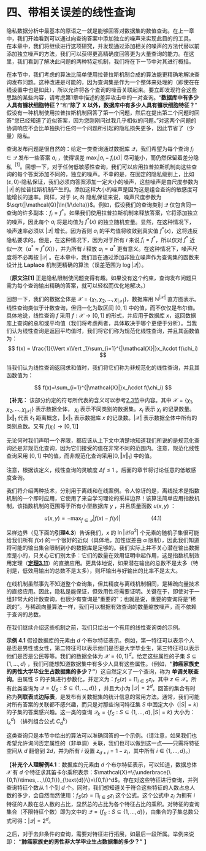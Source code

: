 # 四、带相关误差的线性查询

隐私数据分析中最基本的原语之一就是能够回答对数据集的数值查询。在上一章中，我们开始看到可以通过向查询答案中添加独立的噪声来实现此目的的工具。 在本章中，我们将继续进行这项研究，并发现通过添加相关的噪声的方法代替以前添加独立噪声的方法，我们可以获得更高精确度回答更为大量查询的能力。在这里，我们看到了解决此问题的两种特定机制，我们将在下一节中对其进行概括。

在本节中，我们考虑的算法比简单使用拉普拉斯机制合成的算法能更精确地解决查询发布问题。这种改进是可能的，因为查询集是作为一个整体来处理的（即使在在线设置中也是如此），所以允许将各个查询的噪音关联起来。要立即发现符合这些思路的某些内容，请考虑第1章中描述的差异攻击中的一对查询。“**数据库中有多少人具有镰状细胞特征？**”和“**除了 X 以外，数据库中有多少人具有镰状细胞特征？**” 假设有一种机制使用拉普拉斯机制回答了第一个问题，然后在提出第二个问题时回答“您已经知道了近似答案，因为您刚刚问过我几乎相似的问题。”对这两个问题的协调响应不会比单独执行任何一个问题所引起的隐私损失更多，因此节省了（少量）隐私。

查询发布问题是很自然的：给定一类查询通过数据库 $\mathcal{Q}$，我们希望为每个查询 $f_i \in \mathcal{Q}$ 发布一些答案 $a_i$ ，使得误差 $\max_i|a_i-f_i(x)|$ 尽可能小，而仍然保留着差分隐私 $\ ^[1]$。回想一下，对于任何低敏感性查询，我们可以应用拉普拉斯机制向这些查询的每个答案添加不同的，独立的噪声。不幸的是，在固定的隐私级别上，比如 $(\varepsilon,0)$-隐私保证，我们必须向答案添加一定大小的噪声，这些噪声是由尺度参数为 $|\mathcal{Q}|$ 的拉普拉斯机制产生的。添加这样大小的噪声是因为这是组合查询的敏感度可能增长的速率。同样，对于 $(\varepsilon,\delta)$ 隐私保证来说，噪声尺度参数为 $\sqrt{|\mathcal{Q}|\ln(1/\delta)}$。例如，假设我们的查询类别 $\mathcal{Q}$ 仅包含同一查询的许多副本：$f_i=f^*$。如果我们使用拉普拉斯机制来释放答案，它将添加独立的噪声，因此每个 $a_i$ 将是均值为 $f^*(x)$ 的独立随机变量。显然，在这种情况下，噪声速率必须以 $|\mathcal{Q}|$ 增长。因为否则 $a_i$ 的平均值将收敛到真实值 $f^*(x)$，这将违反隐私要求的。但是，在这种情况下，因为对于所有 $i$ 来说 $f_i = f^*$，所以仅对 $f^*$ 近似一次（$a^* \approx f^*(X)$），并为所有 $i$ 释放 $a_i=a^*$ 更有意义。在这种情况下，噪声尺度将不必再按 $|\mathcal{Q}|$ 。在本章中，我们旨在通过添加非独立噪声作为查询集的函数来设计比 **Laplace** 机制更精确的算法（误差范围为 $\log |\mathcal{Q}|$）。

（**原文注[1]** 正是隐私限制使问题变得有趣。如果没有这个约束，查询发布问题只需为每个查询输出精确的答案，就可以轻松而优化地解决。）

回想一下，我们的数据全体是 $\mathcal{X}=\{\chi_1,\chi_2,...,\chi_{|\mathcal{X}|}\}$，数据库用 $\mathbb{N}^{|\mathcal{X}|}$ 直方图表示。线性查询类似于计数查询，但归一化为取区间 $[0,1]$ 中的值，而不仅仅是布尔值。具体地说，线性查询 $f$ 采用 $f:\mathcal{X}\to[0,1]$ 的形式，并应用于数据库 $x$，返回数据库上查询的总和或平均值（我们将考虑两者，具体取决于哪个更便于分析）。当我们认为线性查询是返回平均值时，我们将它们称为规范化线性查询，并且其函数值为：
$$
f(x) = \frac{1}{\Vert x\Vert _1}\sum_{i=1}^{|\mathcal{X}|}x_i\cdot f(\chi_i)
$$

当我们认为线性查询返回求和值时，我们将它们称为非规范化的线性查询，并且其函数值为：

$$
f(x)=\sum_{i=1}^{|\mathcal{X}|}x_i\cdot f(\chi_i)
$$

【**补充：** 该部分约定的符号所代表的含义可以参考[2.3节](/2-Basic-Terms/Formalizing-differential-privacy_1.html)中内容。其中 $\mathcal{X}=\{\chi_1,\chi_2,...,\chi_{|\mathcal{X}|}\}$ 表示数据全体， $\chi_i$ 表示不同类别的数据集。$x_i$ 表示 $\chi_i$ 的记录数量。$\Vert x\Vert _1$ 代表 $\ell_1$ 距离概念，$\Vert x\Vert _1$ 表示数据库 $x$ 的记录数。$|\mathcal{X}|$ 表示数据全体中所有的类别总数。又有 $f(\chi_i)\to [0,1]$】

无论何时我们声明一个界限，都应该从上下文中清楚地知道我们所说的是规范化查询还是非规范化查询，因为它们接受的值在非常不同的范围内。注意，规范化线性查询采用 $[0,1]$ 中的值，而非规范化查询采用$[0,\Vert x\Vert _1]$ 中的值。

注意，根据该定义，线性查询的灵敏度 $\Delta f\leq 1$ 。后面的章节将讨论任意的低敏感度查询。

我们将介绍两种技术，分别用于离线和在线案例。令人惊讶的是，离线技术是指数机制的一个即时应用，它使用了来自学习理论的采样边界！该算法简单应用指数机制，该指数机制的范围等于所有小型数据库 $y$ ，并且质量函数 $u(x,y)$ ：

$$
u(x,y) = -\max_{f\in \mathcal{Q}} |f(x)-f(y)| \qquad \qquad \quad(4.1)
$$

采样边界（见下面的**引理4.3**）告诉我们，$x$ 的 $\ln|\mathcal{Q}/\alpha^2|$ 个元素的随机子集很可能给我们所有 $f(x)$ 的一个很好的近似（具体地，加性误差由 $\alpha$ 限制），因此我们知道将可能的输出集合限制到小的数据库是足够的。我们实际上并不关心潜在输出数据库是小的，只关心它们别太多：它们的数量在效用证明中起作用，这是指数机制效用定理（[**定理3.11**](/3-Basic-Techniques-and-Composition-Theorems/The-exponential-mechanism.html)）的直接应用。更具体地说，如果潜在输出的总数不是太多（特别是，低效用输出的总数不是太多），则坏输出与好输出的比率不是太大。

在线机制虽然事先不知道整个查询集，但其精度与离线机制相同，是稀疏向量技术的直接应用。因此，隐私是能保证，但效用性将需要证明。关键在于，即使对于一组非常大的计数查询，也很少有查询是“重要的”；也就是说，重要的查询将是“稀疏的”。与稀疏向量算法一样，我们可以根据有效查询的数量缩放噪声，而不依赖于查询的总数。

在我们继续介绍这些机制之前，我们只给出一个有用的线性查询类的示例。

**示例 4.1** 假设数据库的元素由 $d$ 个布尔特征表示。例如，第一特征可以表示个人是否是男性或女性，第二特征可以表示他们是否是大学毕业生，第三特征可以表示他们是否是公民等等。我们的数据全体为 $\mathcal{X}=\{0,1\}^d$。给定这些属性的子集 $S \subseteq \{1,...,d\}$ ，我们可能想知道数据集中有多少人具有这些属性。（例如，**“肺癌家族史的男性大学毕业生占数据集的多少？”**）这自然定义了一个查询，称为 **单调关联查询**。由属性 $S$ 的子集进行参数化，并定义为：$f_S(z)=\prod_{i\in S}z_i$，其中 $z\in \mathcal{X}$。所有此类查询为 $\mathcal{Q}=\{f_S:S \subseteq \{1,...,d\}\}$ ，并且大小为 $|\mathcal{Q}|=2^d$。回答的集合有时称为**列联表**或**边际表**，是发布有关数据集的统计信息的常用方法。通常，我们可能对所有答案的关联都不感兴趣，而只是对那些询问特征集 $S$ 中固定大小（$|S|=k$）的子集的答案感兴趣。这一类的查询 $\mathcal{Q}_k=\{f_S:S \subseteq \{1,...,d\},|S|=k\}$ 大小为：$(_k^d)$ （排列组合公式 $C_d^k$）

这类查询只是本节中给出的算法可以准确回答的一个示例。（请注意，如果我们也希望允许询问否定属性的（非单调）关联，我们也可以做到这一点——只需将特征空间从 $d$ 翻倍到 $2d$，并为所有 $i$ 设置 $z_{d+i}=1-z_i$，其中所有 $i \in \{1,...,d\}$。）

【**补充个人理解例4.1**：数据库的元素由 $d$ 个布尔特征表示，可以知道，数据总体 $\mathcal{X}$ 有 $d$ 个特征求其笛卡尔乘积表示：$\mathcal{X}=\{\underbrace{\{0,1\}\times,...,\{0,1\}}_{\text{d}}\}=\{0,1\}^d$。存在对这些特征进行查询，并列查询特征个数从 $1$ 个到 $d$ 个。同时，我们想知道关于符合这些特征的人数占总人数的多少，会自然而然使用：$f_S(z)=\prod_{i\in S}z_i$ 这个公式。这个公式中 $z_i$ 为拥有 $i$ 特征的人数在总人数的占比，显然总的占比为各个特征占比的乘积。对特征的查询集合（不限特征个数）即为文中的 $\mathcal{Q}=\{f_S:S \subseteq \{1,...,d\}\}$，由集合的子集总数公式可得：$|\mathcal{Q}|=2^d$。

之后，对于去非条件的查询，需要对特征进行拓展，如最后一段所属。举例来说即： **“肺癌家族史的男性非大学毕业生占数据集的多少？”** 】